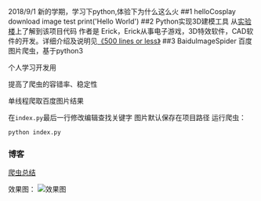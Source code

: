 2018/9/1
新的学期，学习下python,体验下为什么这么火
##1 helloCosplay
download image
test print('Hello World')
##2 Python实现3D建模工具
从[实验楼](https://www.shiyanlou.com/courses/561)上了解到该项目代码
作者是 Erick，Erick从事电子游戏，3D特效软件，CAD软件的开发。详细介绍及说明见[《500 lines or less》](http://aosabook.org/en/500L/a-3d-modeller.html)
##3 BaiduImageSpider
百度图片爬虫，基于python3

个人学习开发用

提高了爬虫的容错率、稳定性

单线程爬取百度图片结果

在`index.py`最后一行修改编辑查找关键字
图片默认保存在项目路径
运行爬虫：
``` python
python index.py
```

### 博客

[爬虫总结](http://www.jwlchina.cn/2016/02/06/python%E7%99%BE%E5%BA%A6%E5%9B%BE%E7%89%87%E7%88%AC%E8%99%AB/)

效果图：
![效果图](http://www.jwlchina.cn/uploads/python%E5%9B%BE%E7%89%87%E7%88%AC%E8%99%AB%E6%88%AA%E5%9B%BE.png)
